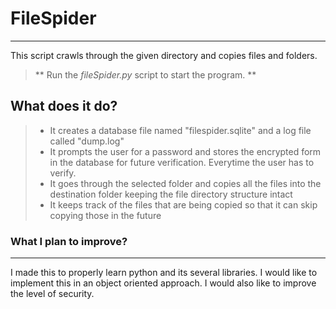 # FileSpider

***

This script crawls through the given directory and copies files and folders.

> ** Run the *fileSpider.py* script to start the program. **

## What does it do?

> - It creates a database file named "filespider.sqlite" and a log file called "dump.log"
> - It prompts the user for a password and stores the encrypted form in the database for future verification. Everytime the user has to verify.
> - It goes through the selected folder and copies all the files into the destination folder keeping the file directory structure intact
> - It keeps track of the files that are being copied so that it can skip copying those in the future

### What I plan to improve?

***

I made this to properly learn python and its several libraries. I would like to implement this in an object oriented approach.
I would also like to improve the level of security.
